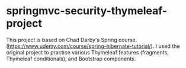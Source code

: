# springmvc-security-thymeleaf-project

This project is based on Chad Darby's Spring course. (https://www.udemy.com/course/spring-hibernate-tutorial/).
I used the original project to practice various Thymeleaf features (fragments, Thymeleaf conditionals), and Bootstrap components.

